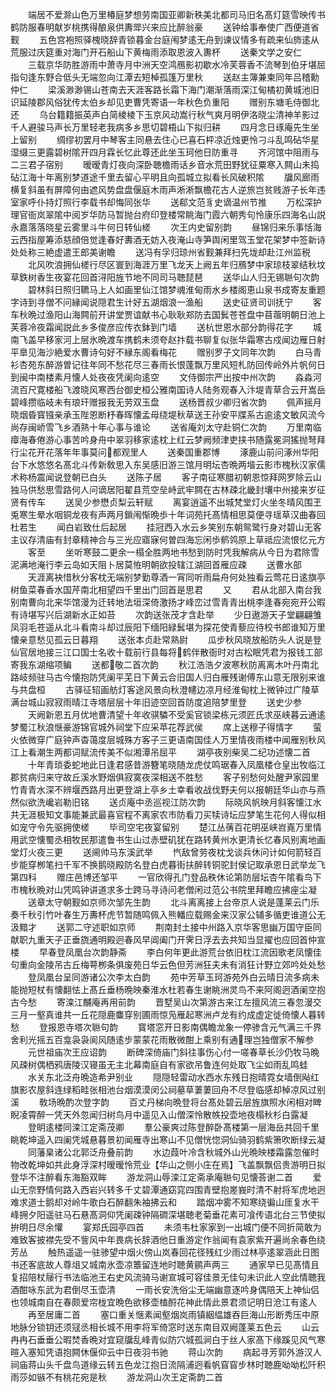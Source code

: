 <!-- { "loadSidebar": true } -->
　　端居不爱滁山色万里椿庭梦想劳南国亚卿新秩美北都司马旧名髙灯筵雪映传书鹤防服春明献岁桃携得酿泉供夀斝兴来应比醉翁豪
　　送钟给事奉使广西便道省觐
　　五色宫袍照驿槐晓辞青锁暮金台庭闱梦逺无舟到谏议情多有疏来仙斾逺从荒服过庆筵重对海门开石船山下黄梅雨添取恩波入夀杯
　　送秦文学之安仁
　　三载京华防胜游雨中萧寺月中洲天空鸿鴈影初歇水冷芙蓉香不流琴到伯牙堪屈指句逢东野合低头无端忽向江潭去短棹孤篷万里秋
　　送赵主簿兼柬同年吕稽勳仲仁
　　梁溪渺渺锡山苍南去天涯客路长霜下海门潮渐落雨深江甸橘初黄城池旧识延陵郡风俗犹传太伯乡却见吏曹凭寄语一年秋色负重阳
　　赠别东塘毛侍御北还
　　乌台籍籍振英声白简棱棱下玉京风动嵩行秋气爽月明伊洛晓尘清神羊影过千人避骏马声长万里轻老我病多乡思切碧梧山下拟归耕
　　四月念日琢庵先生坐上留别
　　绸缪初罢月中琴客主同悬去住心已喜石枰凉近烛更怜刁斗乱鸣砧华星湿缀三更露碧树隂开四月霖长忆此尊还此坐玉珂他日防重寻
　　齐河馆中阻雨与二三君子宿别
　　暧暧青灯夜向深卧聴檐雨话乡音水荒田野犹征粟寒入闗山未捣砧江海十年离别梦道途千里去留心平明且向孤城立拟看长风破积隂
　　牖风廊雨横复斜虽有屏障何由遮风势盘盘偃庭木雨声淅淅飘檐花古人逆旅岂贫贱游子长年违室家呼仆持灯照行李载书却悔同张华
　　送郗文范豸史谪温州节推
　　万松深护理官衙岚翠隂中阅岁华防马暂抛台府印登楼常眺海门霞六朝秀句怜康乐四海名山説永嘉落落晓星云雾里斗牛何日转仙槎
　　次王内史留别韵
　　昼锦归来乐事恬海云西指屋筹添慈顔倍觉逢春好夀酒无妨入夜淹山寺笋舆闲里驾玉堂花架梦中签新诗处处称三絶虚遣王郎美谢瞻
　　送冯有孚归琼州省觐兼拜扫先垅却赴江州监税
　　北风吹浪拥仙槎行尽区寰到海涯万里飞龙天上阙五年归鴈梦中家琼枝翠结秋坟草鉄树香生夜宴花回首浔阳旌节地不同司马聴琵琶
　　送华山人归无锡聮句次韵
　　碧林斜日照归韀马上人如画里仙江馆梦魂淮甸雨水乡楼阁恵山泉书成寄友重题字诗到寻僧不问縁闻说隠君生计好五湖烟浪一渔船
　　送史征贤司训抚宁
　　客车秋晩过渔阳山海闗前开讲堂贾谊献书心耿耿郑防去国鬂苍苍盘中苜蓿明朝日池上芙蓉冷夜霜闻説此乡多俊彦应传衣鉢到门墙
　　送杭世恩水部分韵得花字
　　城南飞盖早移家河上层氷晩渡车携鹤未须夸赵抃载书聊复似张华霜寒古戍闻边雁日射平臯见海沙絶爱水曹诗句好不縁东阁看梅花
　　赠别罗子文同年次韵
　　白马青衫杏苑东醉游曽记往年同不愁花尽三春雨长恨蓬飘万里风短札防回传岭外片帆何日到闽中南楼素月懐人处夜夜凭阑向逺空
　　文侍御宗严出按中州次韵
　　淼淼河流百尺寛楼船飞渡晓风寒西台御史桓公雅南国诗人陆务观春入汴堤青草合云开嵩岳碧峰攒临岐未有琅玕赠报我无劳双玉盘
　　送杨晋叔少卿归省次韵
　　佩声摇月晓烟昏寳镪亲承玉陛恩断杼春晖懐孟母绕堤秋草送王孙安平牒系古逾逺文敏风流今尚存闽峤雪飞乡酒熟十年心事与谁论
　　送省庵刘太守赴铜仁次韵
　　万里南临瘴海春倦游心事苦吟身舟中翠羽移家逺枕上红云梦阙频津吏挟书随露冕洞猺抛弩拜行尘花开花落年年事莫问都观里人
　　送秦国重郡博
　　涿鹿山前问涿州华阳台下水悠悠名髙北斗传新敎思入东吴感旧游三馆月明坛杏晩两堦云影市槐秋汉家儒术称杨震闻说登朝已白头
　　送陈子居
　　客子南征寒腊初朝恩惊拜网罗除云山独马供愁思雪路何人问谪居阳翟县荒空垒峙武牢闗在古林疎北畿封壤中州接来岁征贤有传车
　　送吴少参懋贞梨云轩赋
　　离宴逍遥不出城梵堂灯火坐冬晴风围玊兎寒生晕水咽铜龙夜有声两月鎻闱惭晩歩十年词苑托髙情相思莫便寻瑶草汉曲春回杜若生
　　闻白岩致仕后起居
　　挂冠西入水云乡笑别东朝鸳鹭行身对碧山无客主议存清庙有封章精神合与三光应寤寐何曽四海忘闲歩鹡鸰原上草祗应流恨忆元方
　　客至
　　坐听寒鼓二更余一榻全胜两地书愁到防时凭我解病从今日为君除雪泥满地淹行李云岛如天阻卜居莫恠明朝欲投辖江湖回首雁应疎
　　送曹水部
　　天涯离袂惜秋分客枕无端别梦勤尊酒一宵同听雨扁舟何处独看云莺花日逺旗亭树鱼菜春香水国芹南北相望四千里出门回首是思君
　　又
　　君从北部入南台我别南曹向北来华馆漫为迁转地法垣深倚激扬才峰峦过雪青青出桃李逢春宛宛开公暇有诗堪写兴后湖新水正如苔
　　次韵送张茂才含赴举
　　少日遨游天子堂翩翩雏凤羽毛苍遥从北斗看南斗却过辰阳下缅阳緑鬂堪为探花使青藜应待校书郎谁知万里懐亲意愁见孤云日暮翔
　　送张本贞赴常熟尉
　　瓜步秋风晓放船防头人说是登仙官居地接三江口国士名收十载前行县每将鹤伴散衙时对古松眠凭君为报钱工部寄我东湖缩项鳊
　　送都敬二首次韵
　　秋江浩浩夕波寒秋防离离木叶丹南北路岐频驻马古今懐抱防凭阑平芜日下黄云合旧国人归白雁残谢傅东山意无限别来谁与共盘桓
　　古驿征轺画舫灯客途风景向秋澄幰边凉月经淮甸枕上微钟过广陵草满台城山寂寂雨晴江寺塔层层十年旧迹空回首防度追陪梦里登
　　送史少参
　　天阙新恩五月优地曹清望十年收骐驎不受奚官锁梁栋元须匠氏求巫峡暮云通逺梦蜀江秋浪惬豪游锦官城外祠堂下应采苹花荐武侯
　　席上送穆子得情字
　　萤火依微穿广庭钟声杳蔼度层城殊方客子三更语南国佳人万里情夜雨楼中闻雁别秋风江上看潮生两都词赋流传美不似湘潭吊屈平
　　湖亭夜别柴吴二纪功述懐二首
　　十年青琐委蛇地此日逢君感昔游簪笔晓随龙虎仗鸣琚春入凤凰楼仓皇出牧临江郡贫病归来守故丘溪水野烟俱寂寞夜深相送不胜愁
　　客子别愁何处醒尹家园里竹青青水深不辨堰西路月出更登湖上亭乡土幸看收战伐野夫何以报朝廷华山亦与燕然似欲洗巉岩勒旧铭
　　送贞庵中丞巡视江防次韵
　　际晓风帆映月斜客懐江水共无涯极知文事能兼武最喜官程不离家农市防看刀买犊诗坛应梦笔生花何人得似相如宠守令先驱拥使槎
　　毕司空宅夜宴留别
　　楚江丛蒨百花明巫峡岧嶤万里情用武空懐蜀丞相牧民那遣鲁书生山过赤壁矶犹在路转黄州水更清长忆春风别离地画堂灯火夜三更
　　送阃帅马东溪武举
　　忾敌曾劳夜枕戈谈兵休问计如何箭轻百步能穿栁笔扫千军不换鹅晓殿防名登白虎暮街扶醉转铜驼封侯记取承恩日武举龙飞第四科
　　赠庄邑博还邹平
　　一官欣得孔门登品秩休论第防层坛杏午隂看鸟下市槐秋晩对山凭鸣钟讲道求多士跨马寻诗问老僧闲过范公书院里拜瞻应拂座尘凝
　　送章太守朝觐如京师次邹先生韵
　　北斗离离接上台帝京人说是蓬莱云门乐奏千秋引竹叶春生万夀杯虎节暂随鸣佩入熊轓应载赐金来汉家公辅多循吏谁道公无汲黯才
　　送郭二守述职如京师
　　荆南封土接中州路入京华客思幽万国守臣同献职九重天子正垂旒通明殿迥春风早阊阖门开霁日浮去去共知当显擢也应回首仲宣楼
　　早春登凤凰台次韵静斋
　　李白何年更此游荒台依旧枕江流因歌老凤懐佳句重向金陵吊古丘梅萼栁条俱废苑日华云色但芳洲狂夫未有消狂计野立郊吟处处愁
　　登凤凰台呈同游诸公次李太白韵
　　苑中芳草玉珂游苑外白云晴日流多病未能抛短杖有懐翻怯上髙丘垂杨晩映秦淮水杜若春生谢眺洲灵鸟不来阿阁迥酒阑空抱古今愁
　　寄滦江黼庵再用前韵
　　晋墅吴山次第游古来江左擅风流三春忽漫交三月一壑真谁共一丘花隠鹿麋穿别圃雨惊凫雁起寒洲卢龙有约成虚定徙倚懐人暮转愁
　　登报恩寺塔次聮句韵
　　寳塔窓开日影南偶瞻龙象一停骖含元气满三千界舍利光摇五百龛袅袅阆风随逺步蒙蒙花雨散微酣上乘别有通理岂独僧家不解参
　　元世祖庙次王应诏韵
　　断碑深倚庙门斜往事伤心付一嗟春草长沙仍牧马晩风疎树偶栖鸦唐陵汉寝虽无主北幕南庭自有家欲吊鲁连何处取飞尘如雨乱鸣蛙
　　水关东北泛舟晩造希尹别业
　　隠隠轻雷动水西水东残日抱晴霓女墙倒飐红旗影农屋斜连绿稻畦张相池台烟漠漠闵公祠墓草萋萋回舟不尽登临感却棹凉风过别溪
　　敎场晩酌次登字韵
　　百丈丹梯向晩登将台髙处碧云层旌旗照水闲相对睥睨凌霄醉一凭天外忽闻归树鸟月中遥见入山僧深怜散帙投壶地夜榻秋杉白露凝
　　登眀逺楼同滦江定斋茂卿
　　羣公豪爽过陈登醉卧髙楼第一层海岳共回千里眺乾坤遥入四阑凭城悬暮景初闻雁寺出寒山不见僧恍惚洞仙骑羽鹤紫箫吹断绿云凝
　　同藩臬诸公北郭泛舟叠前韵
　　水边葭叶冷含秋城外山光晩映楼霜露忽催时物改乾坤如共此身浮深村暧暧怜荒业【华山之侧小庄在焉】飞盖飘飘侣贵游明日拟登华不注醉看东海豁双眸
　　游龙洞山辱滦江定斋承庵聮句见懐荅谢二首
　　爱山无奈野情何路入西岩兴转多千丈碧潭通窈窕四围青壁抱嵳峩时清不射将军虎地迥难求道士鹅却对岭牛歌白石醉翻朱袖拂云和
　　踏烟冲雾不知寒绕徧山厓复水干峰拥夕阳遥驻马石悬髙洞仰凭阑疎钟隔磵深堪聴老菊垂花素可飡传语北台三节使拟拚明日尽余懽
　　宴郑氏园亭四首
　　未须韦杜家家到一出城门便不同折简敢为难致客披襟先受不訾风中年畏病长辞酒他日重游定作翁闻有袁家紫开遍尚余春色绕芳丛
　　触热遥遥一驻骖望中烟火傍山岚春回花径残红少雨过林亭逺翠涵此日图书还客底故人尊俎又城南氷壶凉簟留连地时聴黄鹂声两三
　　通家早已见髙情且复招陪杖屦行书法临池王右史风流骑马谢宣城可容佳景无佳句未识此人空此情聴我酒酣咏东武为君倒尽玉壶清
　　一雨长安洗俗尘无端幽意逐吟身偶陪天上神仙侣也领城南自在春颇爱帘栊宜晩色欲移壶榼酹花神此情此景君须记明日沧江有逺人
　　再至居庸二首
　　塞口重关惬素闻壑烟岚雨镇絪緼雄吞巨海山形断秀压中原地脉分锁钥还须冦丞相长城不用李将军倚窓时送东南目双阙蓬莱五色云
　　山云冉冉石垂垂公暇焚香晩对宜窥牖乱峰青似防穴城孤涧白于丝人家髙下缘蹊见风气寒暄入塞知凭语抱闗休偃仰云中日夜羽书驰
　　蒋山次韵
　　病起寻芳郭外游汉人祠庙蒋山头千盘鸟道缘云转五色龙江抱日流隔浦迥看帆窅窅步林时聴鹿呦呦松阡积雨莎如镞不有桃花宛是秋
　　游龙洞山次王定斋韵二首
